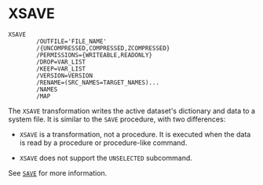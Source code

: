 # XSAVE

```
XSAVE
        /OUTFILE='FILE_NAME'
        /{UNCOMPRESSED,COMPRESSED,ZCOMPRESSED}
        /PERMISSIONS={WRITEABLE,READONLY}
        /DROP=VAR_LIST
        /KEEP=VAR_LIST
        /VERSION=VERSION
        /RENAME=(SRC_NAMES=TARGET_NAMES)...
        /NAMES
        /MAP
```

The `XSAVE` transformation writes the active dataset's dictionary and
data to a system file.  It is similar to the `SAVE` procedure, with
two differences:

- `XSAVE` is a transformation, not a procedure.  It is executed when
  the data is read by a procedure or procedure-like command.

- `XSAVE` does not support the `UNSELECTED` subcommand.

See [`SAVE`](save.md) for more information.

